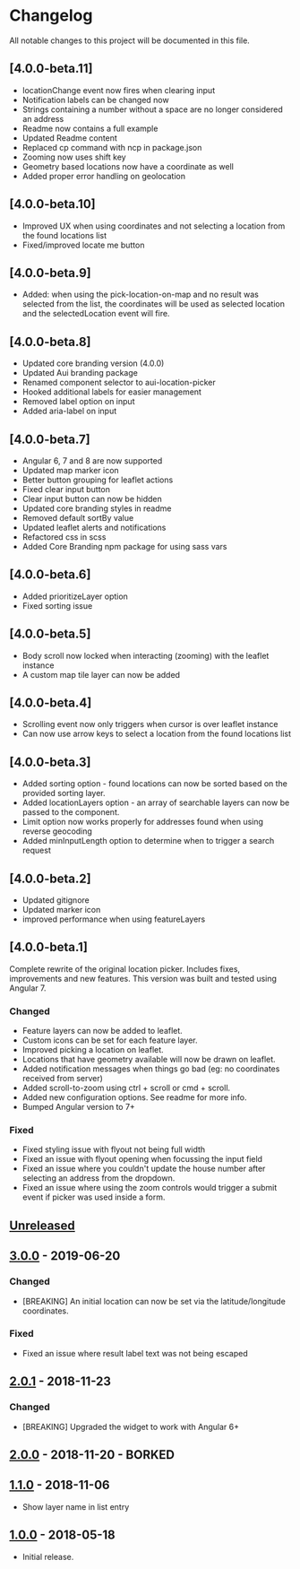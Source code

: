 # Changelog

All notable changes to this project will be documented in this file.

## [4.0.0-beta.11]

- locationChange event now fires when clearing input
- Notification labels can be changed now
- Strings containing a number without a space are no longer considered an address
- Readme now contains a full example
- Updated Readme content
- Replaced cp command with ncp in package.json
- Zooming now uses shift key
- Geometry based locations now have a coordinate as well
- Added proper error handling on geolocation

## [4.0.0-beta.10]

- Improved UX when using coordinates and not selecting a location from the found locations list
- Fixed/improved locate me button

## [4.0.0-beta.9]

- Added: when using the pick-location-on-map and no result was selected from the list, the coordinates will be used as selected location and the selectedLocation event will fire.

## [4.0.0-beta.8]

- Updated core branding version (4.0.0)
- Updated Aui branding package
- Renamed component selector to aui-location-picker
- Hooked additional labels for easier management
- Removed label option on input
- Added aria-label on input

## [4.0.0-beta.7]

- Angular 6, 7 and 8 are now supported
- Updated map marker icon
- Better button grouping for leaflet actions
- Fixed clear input button
- Clear input button can now be hidden
- Updated core branding styles in readme
- Removed default sortBy value
- Updated leaflet alerts and notifications
- Refactored css in scss
- Added Core Branding npm package for using sass vars

## [4.0.0-beta.6]

- Added prioritizeLayer option
- Fixed sorting issue

## [4.0.0-beta.5]

- Body scroll now locked when interacting (zooming) with the leaflet instance
- A custom map tile layer can now be added

## [4.0.0-beta.4]

- Scrolling event now only triggers when cursor is over leaflet instance
- Can now use arrow keys to select a location from the found locations list

## [4.0.0-beta.3]

- Added sorting option - found locations can now be sorted based on the provided sorting layer.
- Added locationLayers option - an array of searchable layers can now be passed to the component.
- Limit option now works properly for addresses found when using reverse geocoding
- Added minInputLength option to determine when to trigger a search request

## [4.0.0-beta.2]

- Updated gitignore
- Updated marker icon
- improved performance when using featureLayers

## [4.0.0-beta.1]

Complete rewrite of the original location picker. Includes fixes, improvements and new features. This version was built and tested using Angular 7.

### Changed

- Feature layers can now be added to leaflet.
- Custom icons can be set for each feature layer.
- Improved picking a location on leaflet.
- Locations that have geometry available will now be drawn on leaflet.
- Added notification messages when things go bad (eg: no coordinates received from server)
- Added scroll-to-zoom using ctrl + scroll or cmd + scroll.
- Added new configuration options. See readme for more info.
- Bumped Angular version to 7+

### Fixed

- Fixed styling issue with flyout not being full width
- Fixed an issue with flyout opening when focussing the input field
- Fixed an issue where you couldn't update the house number after selecting an address from the dropdown.
- Fixed an issue where using the zoom controls would trigger a submit event if picker was used inside a form.

## [Unreleased]

<!--
"### Added" for new features.
"### Changed" for changes in existing functionality.
"### Deprecated" for soon-to-be removed features.
"### Removed" for now removed features.
"### Fixed" for any bug fixes.
"### Security" in case of vulnerabilities.
-->

## [3.0.0] - 2019-06-20

### Changed
- [BREAKING] An initial location can now be set via the latitude/longitude coordinates.

### Fixed
- Fixed an issue where result label text was not being escaped


## [2.0.1] - 2018-11-23

### Changed
- [BREAKING] Upgraded the widget to work with Angular 6+


## [2.0.0] - 2018-11-20 - BORKED


## [1.1.0] - 2018-11-06

- Show layer name in list entry

## [1.0.0] - 2018-05-18

- Initial release.

[Unreleased]: https://github.com/digipolisantwerp/location-picker_widget_angular/compare/v3.0.0...HEAD
[3.0.0]: https://github.com/digipolisantwerp/location-picker_widget_angular/compare/v2.0.1...v3.0.0
[2.0.1]: https://github.com/digipolisantwerp/location-picker_widget_angular/compare/v2.0.0...v2.0.1
[2.0.0]: https://github.com/digipolisantwerp/location-picker_widget_angular/compare/v1.1.0...v2.0.0
[1.1.0]: https://github.com/digipolisantwerp/location-picker_widget_angular/compare/v1.0.0...v1.1.0
[1.0.0]: https://github.com/digipolisantwerp/location-picker_widget_angular/compare/v0.0.1...v1.0.0
